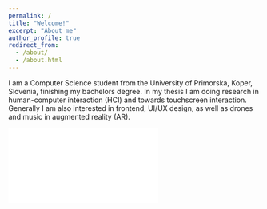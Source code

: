 ```yaml
---
permalink: /
title: "Welcome!"
excerpt: "About me"
author_profile: true
redirect_from: 
  - /about/
  - /about.html
---
```


I am a Computer Science student from the University of Primorska, Koper, Slovenia, finishing my bachelors degree. In my thesis I am doing research in human-computer interaction (HCI) and towards touchscreen interaction. Generally I am also interested in frontend, UI/UX design, as well as drones and music in augmented reality (AR).

<embed src="/images/ISS_2022_Nikola_Poster_Paper.pdf" type="application/pdf">
